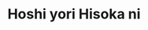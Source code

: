--- 
title: "Hoshi yori Hisoka ni"
publishdate: "2019-5-7T16:48:46+02:00"
src: "https://365manga.net/manga/hoshi-yori-hisoka-ni"
image: "https://data.365manga.net/images/thumbnails/19430-hoshi-yori-hisoka-ni.jpg"
description: "1, 2 and 5) An interpreter from Japan meets a middle-eastern prince who resembles an old college friend. 3) A detective encounters a young man at a crime scene. 4) A salaryman has been avoiding gay bars, until tonight."
---